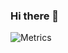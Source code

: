 ### Hi there 👋

![Metrics](https://metrics.lecoq.io/victorvuelma?template=classic&isocalendar=1&languages=1&posts=1&posts.limit=4&posts.source=dev.to&isocalendar.duration=half-year&config.timezone=America%2FSao_Paulo)

<!--
**victorvuelma/victorvuelma** is a ✨ _special_ ✨ repository because its `README.md` (this file) appears on your GitHub profile.

Here are some ideas to get you started:

- 🔭 I’m currently working on ...
- 🌱 I’m currently learning ...
- 👯 I’m looking to collaborate on ...
- 🤔 I’m looking for help with ...
- 💬 Ask me about ...
- 📫 How to reach me: ...
- 😄 Pronouns: ...
- ⚡ Fun fact: ...
-->
